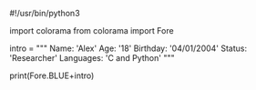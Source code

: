 #!/usr/bin/python3

import colorama
from colorama import Fore
 

intro = """
Name: 'Alex'
Age: '18'
Birthday: '04/01/2004'
Status: 'Researcher'
Languages: 'C and Python'
"""

print(Fore.BLUE+intro)
